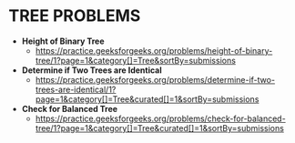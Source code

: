 # TREE PROBLEMS

* **Height of Binary Tree** 
  * https://practice.geeksforgeeks.org/problems/height-of-binary-tree/1?page=1&category[]=Tree&sortBy=submissions
* **Determine if Two Trees are Identical** 
  * https://practice.geeksforgeeks.org/problems/determine-if-two-trees-are-identical/1?page=1&category[]=Tree&curated[]=1&sortBy=submissions
* **Check for Balanced Tree**
  * https://practice.geeksforgeeks.org/problems/check-for-balanced-tree/1?page=1&category[]=Tree&curated[]=1&sortBy=submissions
